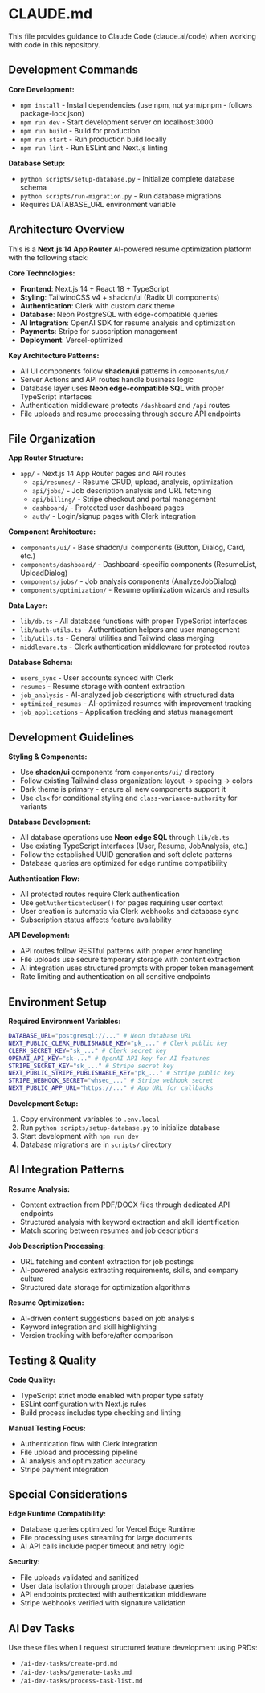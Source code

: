 # CLAUDE.md

This file provides guidance to Claude Code (claude.ai/code) when working with code in this repository.

## Development Commands

**Core Development:**
- `npm install` - Install dependencies (use npm, not yarn/pnpm - follows package-lock.json)
- `npm run dev` - Start development server on localhost:3000
- `npm run build` - Build for production
- `npm run start` - Run production build locally
- `npm run lint` - Run ESLint and Next.js linting

**Database Setup:**
- `python scripts/setup-database.py` - Initialize complete database schema
- `python scripts/run-migration.py` - Run database migrations
- Requires DATABASE_URL environment variable

## Architecture Overview

This is a **Next.js 14 App Router** AI-powered resume optimization platform with the following stack:

**Core Technologies:**
- **Frontend**: Next.js 14 + React 18 + TypeScript
- **Styling**: TailwindCSS v4 + shadcn/ui (Radix UI components)
- **Authentication**: Clerk with custom dark theme
- **Database**: Neon PostgreSQL with edge-compatible queries
- **AI Integration**: OpenAI SDK for resume analysis and optimization
- **Payments**: Stripe for subscription management
- **Deployment**: Vercel-optimized

**Key Architecture Patterns:**
- All UI components follow **shadcn/ui** patterns in `components/ui/`
- Server Actions and API routes handle business logic
- Database layer uses **Neon edge-compatible SQL** with proper TypeScript interfaces
- Authentication middleware protects `/dashboard` and `/api` routes
- File uploads and resume processing through secure API endpoints

## File Organization

**App Router Structure:**
- `app/` - Next.js 14 App Router pages and API routes
  - `api/resumes/` - Resume CRUD, upload, analysis, optimization
  - `api/jobs/` - Job description analysis and URL fetching
  - `api/billing/` - Stripe checkout and portal management
  - `dashboard/` - Protected user dashboard pages
  - `auth/` - Login/signup pages with Clerk integration

**Component Architecture:**
- `components/ui/` - Base shadcn/ui components (Button, Dialog, Card, etc.)
- `components/dashboard/` - Dashboard-specific components (ResumeList, UploadDialog)
- `components/jobs/` - Job analysis components (AnalyzeJobDialog)
- `components/optimization/` - Resume optimization wizards and results

**Data Layer:**
- `lib/db.ts` - All database functions with proper TypeScript interfaces
- `lib/auth-utils.ts` - Authentication helpers and user management
- `lib/utils.ts` - General utilities and Tailwind class merging
- `middleware.ts` - Clerk authentication middleware for protected routes

**Database Schema:**
- `users_sync` - User accounts synced with Clerk
- `resumes` - Resume storage with content extraction
- `job_analysis` - AI-analyzed job descriptions with structured data
- `optimized_resumes` - AI-optimized resumes with improvement tracking
- `job_applications` - Application tracking and status management

## Development Guidelines

**Styling & Components:**
- Use **shadcn/ui** components from `components/ui/` directory
- Follow existing Tailwind class organization: layout → spacing → colors
- Dark theme is primary - ensure all new components support it
- Use `clsx` for conditional styling and `class-variance-authority` for variants

**Database Development:**
- All database operations use **Neon edge SQL** through `lib/db.ts`
- Use existing TypeScript interfaces (User, Resume, JobAnalysis, etc.)
- Follow the established UUID generation and soft delete patterns
- Database queries are optimized for edge runtime compatibility

**Authentication Flow:**
- All protected routes require Clerk authentication
- Use `getAuthenticatedUser()` for pages requiring user context
- User creation is automatic via Clerk webhooks and database sync
- Subscription status affects feature availability

**API Development:**
- API routes follow RESTful patterns with proper error handling
- File uploads use secure temporary storage with content extraction
- AI integration uses structured prompts with proper token management
- Rate limiting and authentication on all sensitive endpoints

## Environment Setup

**Required Environment Variables:**
```bash
DATABASE_URL="postgresql://..." # Neon database URL
NEXT_PUBLIC_CLERK_PUBLISHABLE_KEY="pk_..." # Clerk public key
CLERK_SECRET_KEY="sk_..." # Clerk secret key
OPENAI_API_KEY="sk-..." # OpenAI API key for AI features
STRIPE_SECRET_KEY="sk_..." # Stripe secret key
NEXT_PUBLIC_STRIPE_PUBLISHABLE_KEY="pk_..." # Stripe public key
STRIPE_WEBHOOK_SECRET="whsec_..." # Stripe webhook secret
NEXT_PUBLIC_APP_URL="https://..." # App URL for callbacks
```

**Development Setup:**
1. Copy environment variables to `.env.local`
2. Run `python scripts/setup-database.py` to initialize database
3. Start development with `npm run dev`
4. Database migrations are in `scripts/` directory

## AI Integration Patterns

**Resume Analysis:**
- Content extraction from PDF/DOCX files through dedicated API endpoints
- Structured analysis with keyword extraction and skill identification
- Match scoring between resumes and job descriptions

**Job Description Processing:**
- URL fetching and content extraction for job postings
- AI-powered analysis extracting requirements, skills, and company culture
- Structured data storage for optimization algorithms

**Resume Optimization:**
- AI-driven content suggestions based on job analysis
- Keyword integration and skill highlighting
- Version tracking with before/after comparison

## Testing & Quality

**Code Quality:**
- TypeScript strict mode enabled with proper type safety
- ESLint configuration with Next.js rules
- Build process includes type checking and linting

**Manual Testing Focus:**
- Authentication flow with Clerk integration
- File upload and processing pipeline
- AI analysis and optimization accuracy
- Stripe payment integration

## Special Considerations

**Edge Runtime Compatibility:**
- Database queries optimized for Vercel Edge Runtime
- File processing uses streaming for large documents
- AI API calls include proper timeout and retry logic

**Security:**
- File uploads validated and sanitized
- User data isolation through proper database queries
- API endpoints protected with authentication middleware
- Stripe webhooks verified with signature validation

## AI Dev Tasks

Use these files when I request structured feature development using PRDs:
- `/ai-dev-tasks/create-prd.md`
- `/ai-dev-tasks/generate-tasks.md`
- `/ai-dev-tasks/process-task-list.md`